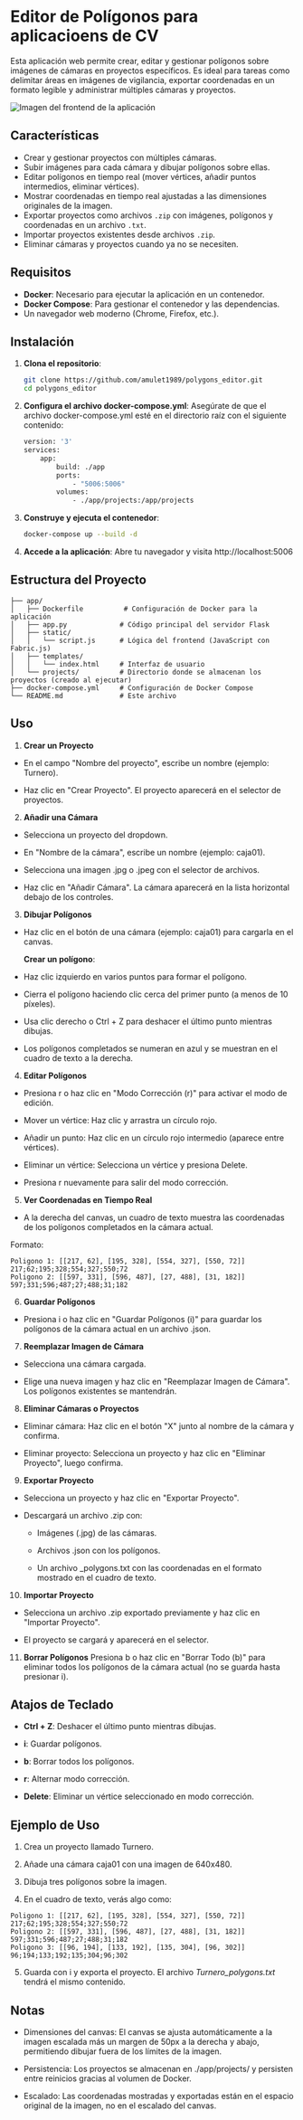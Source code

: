 # Editor de Polígonos para aplicacioens de CV

Esta aplicación web permite crear, editar y gestionar polígonos sobre imágenes de cámaras en proyectos específicos. Es ideal para tareas como delimitar áreas en imágenes de vigilancia, exportar coordenadas en un formato legible y administrar múltiples cámaras y proyectos.

![Imagen del frontend de la aplicación](images/frontend.png)

## Características
- Crear y gestionar proyectos con múltiples cámaras.
- Subir imágenes para cada cámara y dibujar polígonos sobre ellas.
- Editar polígonos en tiempo real (mover vértices, añadir puntos intermedios, eliminar vértices).
- Mostrar coordenadas en tiempo real ajustadas a las dimensiones originales de la imagen.
- Exportar proyectos como archivos `.zip` con imágenes, polígonos y coordenadas en un archivo `.txt`.
- Importar proyectos existentes desde archivos `.zip`.
- Eliminar cámaras y proyectos cuando ya no se necesiten.

## Requisitos
- **Docker**: Necesario para ejecutar la aplicación en un contenedor.
- **Docker Compose**: Para gestionar el contenedor y las dependencias.
- Un navegador web moderno (Chrome, Firefox, etc.).

## Instalación

1. **Clona el repositorio**:
   ```bash
   git clone https://github.com/amulet1989/polygons_editor.git
   cd polygons_editor

2. **Configura el archivo docker-compose.yml**:
Asegúrate de que el archivo docker-compose.yml esté en el directorio raíz con el siguiente contenido:

    ```bash
    version: '3'
    services:
        app:
            build: ./app
            ports:
                - "5006:5006"
            volumes:
                - ./app/projects:/app/projects
    ```
3. **Construye y ejecuta el contenedor**:
    ```bash
    docker-compose up --build -d

4. **Accede a la aplicación**:
Abre tu navegador y visita http://localhost:5006

## Estructura del Proyecto
```
├── app/
│   ├── Dockerfile          # Configuración de Docker para la aplicación
│   ├── app.py             # Código principal del servidor Flask
│   ├── static/
│   │   └── script.js      # Lógica del frontend (JavaScript con Fabric.js)
│   ├── templates/
│   │   └── index.html     # Interfaz de usuario
│   └── projects/          # Directorio donde se almacenan los proyectos (creado al ejecutar)
├── docker-compose.yml     # Configuración de Docker Compose
└── README.md              # Este archivo
```
## Uso

1. **Crear un Proyecto**
    
- En el campo "Nombre del proyecto", escribe un nombre (ejemplo: Turnero).

- Haz clic en "Crear Proyecto". El proyecto aparecerá en el selector de proyectos.

2. **Añadir una Cámara**

- Selecciona un proyecto del dropdown.

- En "Nombre de la cámara", escribe un nombre (ejemplo: caja01).

- Selecciona una imagen .jpg o .jpeg con el selector de archivos.

- Haz clic en "Añadir Cámara". La cámara aparecerá en la lista horizontal debajo de los controles.

3. **Dibujar Polígonos**

- Haz clic en el botón de una cámara (ejemplo: caja01) para cargarla en el canvas.

    **Crear un polígono**:

- Haz clic izquierdo en varios puntos para formar el polígono.

- Cierra el polígono haciendo clic cerca del primer punto (a menos de 10 píxeles).

- Usa clic derecho o Ctrl + Z para deshacer el último punto mientras dibujas.

- Los polígonos completados se numeran en azul y se muestran en el cuadro de texto a la derecha.

4. **Editar Polígonos**
- Presiona r o haz clic en "Modo Corrección (r)" para activar el modo de edición.

- Mover un vértice: Haz clic y arrastra un círculo rojo.

- Añadir un punto: Haz clic en un círculo rojo intermedio (aparece entre vértices).

- Eliminar un vértice: Selecciona un vértice y presiona Delete.

- Presiona r nuevamente para salir del modo corrección.

5. **Ver Coordenadas en Tiempo Real**
- A la derecha del canvas, un cuadro de texto muestra las coordenadas de los polígonos completados en la cámara actual.

Formato:

```
Poligono 1: [[217, 62], [195, 328], [554, 327], [550, 72]]
217;62;195;328;554;327;550;72
Poligono 2: [[597, 331], [596, 487], [27, 488], [31, 182]]
597;331;596;487;27;488;31;182
```

6. **Guardar Polígonos**
- Presiona i o haz clic en "Guardar Polígonos (i)" para guardar los polígonos de la cámara actual en un archivo .json.

7. **Reemplazar Imagen de Cámara**
- Selecciona una cámara cargada.

- Elige una nueva imagen y haz clic en "Reemplazar Imagen de Cámara". Los polígonos existentes se mantendrán.

8. **Eliminar Cámaras o Proyectos**
- Eliminar cámara: Haz clic en el botón "X" junto al nombre de la cámara y confirma.

- Eliminar proyecto: Selecciona un proyecto y haz clic en "Eliminar Proyecto", luego confirma.

9. **Exportar Proyecto**
- Selecciona un proyecto y haz clic en "Exportar Proyecto".

- Descargará un archivo .zip con:
    - Imágenes (.jpg) de las cámaras.

    - Archivos .json con los polígonos.

    - Un archivo <proyecto>_polygons.txt con las coordenadas en el formato mostrado en el cuadro de texto.

10. **Importar Proyecto**
- Selecciona un archivo .zip exportado previamente y haz clic en "Importar Proyecto".

- El proyecto se cargará y aparecerá en el selector.

11. **Borrar Polígonos**
Presiona b o haz clic en "Borrar Todo (b)" para eliminar todos los polígonos de la cámara actual (no se guarda hasta presionar i).

## Atajos de Teclado
- **Ctrl + Z**: Deshacer el último punto mientras dibujas.

- **i**: Guardar polígonos.

- **b**: Borrar todos los polígonos.

- **r**: Alternar modo corrección.

- **Delete**: Eliminar un vértice seleccionado en modo corrección.


## Ejemplo de Uso
1. Crea un proyecto llamado Turnero.

2. Añade una cámara caja01 con una imagen de 640x480.

3. Dibuja tres polígonos sobre la imagen.

4. En el cuadro de texto, verás algo como:

```
Poligono 1: [[217, 62], [195, 328], [554, 327], [550, 72]]
217;62;195;328;554;327;550;72
Poligono 2: [[597, 331], [596, 487], [27, 488], [31, 182]]
597;331;596;487;27;488;31;182
Poligono 3: [[96, 194], [133, 192], [135, 304], [96, 302]]
96;194;133;192;135;304;96;302
```

5. Guarda con i y exporta el proyecto. El archivo *Turnero_polygons.txt* tendrá el mismo contenido.

## Notas
- Dimensiones del canvas: El canvas se ajusta automáticamente a la imagen escalada más un margen de 50px a la derecha y abajo, permitiendo dibujar fuera de los límites de la imagen.

- Persistencia: Los proyectos se almacenan en ./app/projects/ y persisten entre reinicios gracias al volumen de Docker.

- Escalado: Las coordenadas mostradas y exportadas están en el espacio original de la imagen, no en el escalado del canvas.












